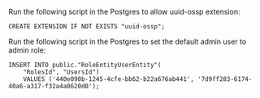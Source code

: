 Run the following script in the Postgres to allow uuid-ossp extension:
```
CREATE EXTENSION IF NOT EXISTS "uuid-ossp";
```

Run the following script in the Postgres to set the default admin user to admin role:
```
INSERT INTO public."RoleEntityUserEntity"(
	"RolesId", "UsersId")
	VALUES ('440e090b-1245-4cfe-bb62-b22a676ab441', '7d9ff283-6174-40a6-a317-f32a4a0620d0');
```

